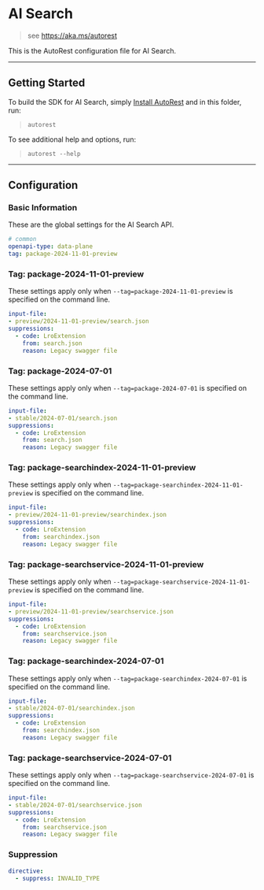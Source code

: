 # AI Search

> see https://aka.ms/autorest

This is the AutoRest configuration file for AI Search.

---

## Getting Started

To build the SDK for AI Search, simply [Install AutoRest](https://aka.ms/autorest/install) and in this folder, run:

> `autorest`

To see additional help and options, run:

> `autorest --help`
---

## Configuration

### Basic Information

These are the global settings for the AI Search API.

``` yaml
# common
openapi-type: data-plane
tag: package-2024-11-01-preview
```

### Tag: package-2024-11-01-preview

These settings apply only when `--tag=package-2024-11-01-preview` is specified on the command line.

``` yaml $(tag) == 'package-2024-11-01-preview'
input-file:
- preview/2024-11-01-preview/search.json
suppressions:
  - code: LroExtension 
    from: search.json
    reason: Legacy swagger file
```

### Tag: package-2024-07-01

These settings apply only when `--tag=package-2024-07-01` is specified on the command line.

``` yaml $(tag) == 'package-2024-07-01'
input-file:
- stable/2024-07-01/search.json
suppressions:
  - code: LroExtension 
    from: search.json
    reason: Legacy swagger file
```

### Tag: package-searchindex-2024-11-01-preview

These settings apply only when `--tag=package-searchindex-2024-11-01-preview` is specified on the command line.

``` yaml $(tag) == 'package-searchindex-2024-11-01-preview'
input-file:
- preview/2024-11-01-preview/searchindex.json
suppressions:
  - code: LroExtension 
    from: searchindex.json
    reason: Legacy swagger file
```

### Tag: package-searchservice-2024-11-01-preview

These settings apply only when `--tag=package-searchservice-2024-11-01-preview` is specified on the command line.

``` yaml $(tag) == 'package-searchservice-2024-11-01-preview'
input-file:
- preview/2024-11-01-preview/searchservice.json
suppressions:
  - code: LroExtension 
    from: searchservice.json
    reason: Legacy swagger file
```

### Tag: package-searchindex-2024-07-01

These settings apply only when `--tag=package-searchindex-2024-07-01` is specified on the command line.

``` yaml $(tag) == 'package-searchindex-2024-07-01'
input-file:
- stable/2024-07-01/searchindex.json
suppressions:
  - code: LroExtension 
    from: searchindex.json
    reason: Legacy swagger file
```

### Tag: package-searchservice-2024-07-01

These settings apply only when `--tag=package-searchservice-2024-07-01` is specified on the command line.

``` yaml $(tag) == 'package-searchservice-2024-07-01'
input-file:
- stable/2024-07-01/searchservice.json
suppressions:
  - code: LroExtension 
    from: searchservice.json
    reason: Legacy swagger file
```

### Suppression
``` yaml
directive:
  - suppress: INVALID_TYPE
```
